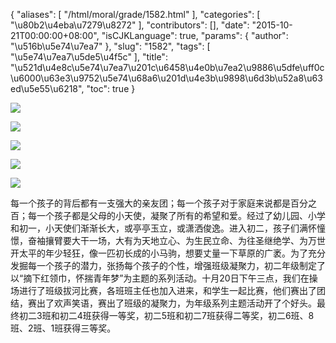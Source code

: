 {
    "aliases": [
        "/html/moral/grade/1582.html"
    ],
    "categories": [
        "\u80b2\u4eba\u7279\u8272"
    ],
    "contributors": [],
    "date": "2015-10-21T00:00:00+08:00",
    "isCJKLanguage": true,
    "params": {
        "author": "\u516b\u5e74\u7ea7"
    },
    "slug": "1582",
    "tags": [
        "\u5e74\u7ea7\u5de5\u4f5c"
    ],
    "title": "\u521d\u4e8c\u5e74\u7ea7\u201c\u6458\u4e0b\u7ea2\u9886\u5dfe\uff0c\u6000\u63e3\u9752\u5e74\u68a6\u201d\u4e3b\u9898\u6d3b\u52a8\u63ed\u5e55\u6218",
    "toc": true
}

![](http://www.tfls.cn/images/151021/7-151021095T4S9.jpg)




![](https://cdn.tfls.online/mirror/full/5b2d9e71279ffccd351513ec1d01284da3c9f2e3.jpg)




  





![](https://cdn.tfls.online/mirror/full/521b273c553f445b085d83e2910671f24ce03c26.jpg)




![](https://cdn.tfls.online/mirror/full/77333beeac2d3cf8fe244c6dcb252ab3673b4d48.jpg)




  





![](https://cdn.tfls.online/mirror/full/01c9e4e479de6ab141fa9ff59980266d986abbe2.jpg)




  





每一个孩子的背后都有一支强大的亲友团；每一个孩子对于家庭来说都是百分之百；每一个孩子都是父母的小天使，凝聚了所有的希望和爱。经过了幼儿园、小学和初一，小天使们渐渐长大，或亭亭玉立，或潇洒俊逸。进入初二，孩子们满怀憧憬，奋袖攘臂要大干一场，大有为天地立心、为生民立命、为往圣继绝学、为万世开太平的年少轻狂，像一匹初长成的小马驹，想要丈量一下草原的广袤。为了充分发掘每一个孩子的潜力，张扬每个孩子的个性，增强班级凝聚力，初二年级制定了以“摘下红领巾，怀揣青年梦”为主题的系列活动。十月20日下午三点，我们在操场进行了班级拔河比赛，各班班主任也加入进来，和学生一起比赛，他们赛出了团结，赛出了欢声笑语，赛出了班级的凝聚力，为年级系列主题活动开了个好头。最终初二3班和初二4班获得一等奖，初二5班和初二7班获得二等奖，初二6班、8班、2班、1班获得三等奖。







  





  



